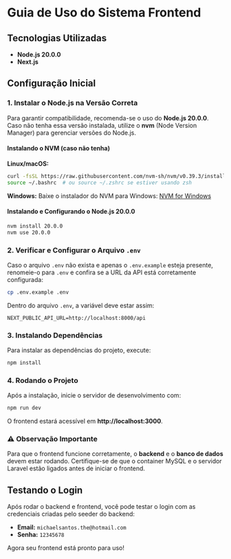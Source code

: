 # Guia de Uso do Sistema Frontend

## Tecnologias Utilizadas
- **Node.js 20.0.0**
- **Next.js**

## Configuração Inicial

### 1. Instalar o Node.js na Versão Correta
Para garantir compatibilidade, recomenda-se o uso do **Node.js 20.0.0**. Caso não tenha essa versão instalada, utilize o **nvm** (Node Version Manager) para gerenciar versões do Node.js.

#### Instalando o NVM (caso não tenha)

**Linux/macOS:**
```bash
curl -fsSL https://raw.githubusercontent.com/nvm-sh/nvm/v0.39.3/install.sh | bash
source ~/.bashrc  # ou source ~/.zshrc se estiver usando zsh
```

**Windows:**
Baixe o instalador do NVM para Windows: [NVM for Windows](https://github.com/coreybutler/nvm-windows/releases)

#### Instalando e Configurando o Node.js 20.0.0
```bash
nvm install 20.0.0
nvm use 20.0.0
```

### 2. Verificar e Configurar o Arquivo `.env`
Caso o arquivo `.env` não exista e apenas o `.env.example` esteja presente, renomeie-o para `.env` e confira se a URL da API está corretamente configurada:

```bash
cp .env.example .env
```

Dentro do arquivo `.env`, a variável deve estar assim:
```env
NEXT_PUBLIC_API_URL=http://localhost:8000/api
```

### 3. Instalando Dependências
Para instalar as dependências do projeto, execute:
```bash
npm install
```

### 4. Rodando o Projeto
Após a instalação, inicie o servidor de desenvolvimento com:
```bash
npm run dev
```
O frontend estará acessível em **http://localhost:3000**.

### ⚠️ Observação Importante
Para que o frontend funcione corretamente, o **backend** e o **banco de dados** devem estar rodando. Certifique-se de que o container MySQL e o servidor Laravel estão ligados antes de iniciar o frontend.

## Testando o Login
Após rodar o backend e frontend, você pode testar o login com as credenciais criadas pelo seeder do backend:

- **Email:** `michaelsantos.the@hotmail.com`
- **Senha:** `12345678`

Agora seu frontend está pronto para uso!

